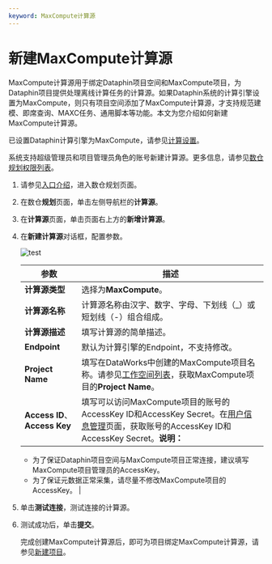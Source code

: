 ```yaml
---
keyword: MaxCompute计算源
---
```


# 新建MaxCompute计算源

MaxCompute计算源用于绑定Dataphin项目空间和MaxCompute项目，为Dataphin项目提供处理离线计算任务的计算源。如果Dataphin系统的计算引擎设置为MaxCompute，则只有项目空间添加了MaxCompute计算源，才支持规范建模、即席查询、MAXC任务、通用脚本等功能。本文为您介绍如何新建MaxCompute计算源。

已设置Dataphin计算引擎为MaxCompute，请参见[计算设置](/cn.zh-CN/全局管理/管理中心/计算设置.md)。

系统支持超级管理员和项目管理员角色的账号新建计算源。更多信息，请参见[数仓规划权限列表](/cn.zh-CN/权限管理/数仓规划权限列表.md)。

1.  请参见[入口介绍](/cn.zh-CN/数仓规划/概述.md)，进入数仓规划页面。

2.  在数仓**规划**页面，单击左侧导航栏的**计算源**。

3.  在**计算源**页面，单击页面右上方的**新增计算源**。

4.  在**新建计算源**对话框，配置参数。

    ![test](https://static-aliyun-doc.oss-accelerate.aliyuncs.com/assets/img/zh-CN/6697723061/p174916.png)

    |参数|描述|
    |--|--|
    |**计算源类型**|选择为**MaxCompute**。|
    |**计算源名称**|计算源名称由汉字、数字、字母、下划线（\_）或短划线（-）组合组成。|
    |**计算源描述**|填写计算源的简单描述。|
    |**Endpoint**|默认为计算引擎的Endpoint，不支持修改。|
    |**Project Name**|填写在DataWorks中创建的MaxCompute项目名称。请参见[工作空间列表]()，获取MaxCompute项目的**Project Name**。 |
    |**Access ID**、**Access Key**|填写可以访问MaxCompute项目的账号的AccessKey ID和AccessKey Secret。在[用户信息管理](https://usercenter.console.aliyun.com/)页面，获取账号的AccessKey ID和AccessKey Secret。**说明：**

    -   为了保证Dataphin项目空间与MaxCompute项目正常连接，建议填写MaxCompute项目管理员的AccessKey。
    -   为了保证元数据正常采集，请尽量不修改MaxCompute项目的AccessKey。 |

5.  单击**测试连接**，测试连接的计算源。

6.  测试成功后，单击**提交**。

    完成创建MaxCompute计算源后，即可为项目绑定MaxCompute计算源，请参见[新建项目](/cn.zh-CN/数仓规划/项目管理/新建项目.md)。


